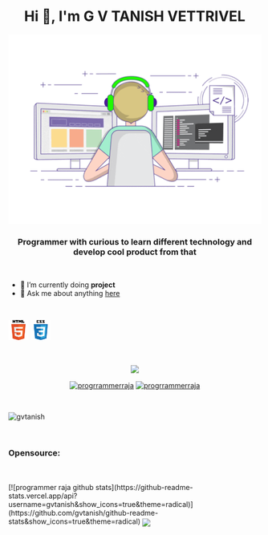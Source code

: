 <!--
**programmerraja/programmerraja** is a ✨ _special_ ✨ repository because its `README.md` (this file) appears on your GitHub profile.

Here are some ideas to get you started:

- 🔭 I’m currently working on ... KANNAN TRNASPORTS & @MindsOfSharvesh
- 🌱 I’m currently learning ... XML
- 👯 I’m looking to collaborate on ... @VISAITHALAM
- 🤔 I’m looking for help with ... COVID - 19 People
- 💬 Ask me about ... My coding
- 📫 How to reach me: ... tanishvettrivel2010@gmail
- 😄 Pronouns: ... gvtanish
- ⚡ Fun fact: ... I like youtbing
<br>
-->
<h1 align="center">Hi 👋, I'm G V TANISH VETTRIVEL</h1>
<img src="./img/hero.gif" alt="Coder GIF" width="" height="">
<h3 align="center">Programmer with curious to learn different technology and develop cool product from that</h3>
<br>

- 🌱 I’m currently doing **project** 
- 💬 Ask me about anything [here](https://github.com/gvtanish/gvtanish/issues)

<br>

<p align="left">
  <img src="./img/html.png" alt="html5" width="40" height="40"/>
  <img src="./img/css.png" alt="css3" width="40" height="40"/> 
</p>
<br>
<p align = "center"><img align="center" src="https://github.com/rajput2107/rajput2107/blob/master/Assets/Handshake.gif" height="33px" /></p>
<p align="center">
<a href="https://www.youtube.com/channel/UC2oJSUOdsZh3ih_jLYNfu1w" target="blank"><img align="center" src="https://cdn.jsdelivr.net/npm/simple-icons@3.0.1/icons/youtube.svg" alt="progrrammerraja" height="30" width="30" /></a>
<a href="https://www.youtube.com/channel/UC2oJSUOdsZh3ih_jLYNfu1w" target="blank"><img align="center" src="https://cdn.jsdelivr.net/npm/simple-icons@3.0.1/icons/youtube.svg" alt="progrrammerraja" height="30" width="30" /></a>
</p>
<br>
<p align="left"> <img src="https://komarev.com/ghpvc/?username=mindsofsharvesh" alt="gvtanish" /> </p>
<br>

### Opensource:
<br>
<br>
[![programmer raja github stats](https://github-readme-stats.vercel.app/api?username=gvtanish&show_icons=true&theme=radical)](https://github.com/gvtanish/github-readme-stats&show_icons=true&theme=radical)


<a href="https://github.com/gvtanish/github-readme-stats">
  <!-- Change the `github-readme-stats.anuraghazra1.vercel.app` to `github-readme-stats.vercel.app`  -->
  <img align="center" src="https://github-readme-stats.vercel.app/api/top-langs/?username=gvtanish&layout=compact&theme=radical" />
</a>
<!--
<a href="https://github.com/anuraghazra/github-readme-stats">
  <img align="center" src="https://github-readme-stats..vercel.app/api/pin/?username=gvtanish&repo=github-readme-stats&theme=radical" />
</a>    
<a href="https://github.com/anuraghazra/anuraghazra.github.io">
  <img align="center" src="https://github-readme-stats.vercel.app/api/pin/?username=gvtanish&repo=gvtanish.github.io&theme=radical" />
</a>-->
